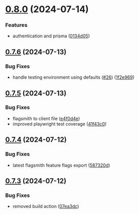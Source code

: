 # [0.8.0](https://github.com/EddieHubCommunity/HealthCheck/compare/v0.7.6...v0.8.0) (2024-07-14)


### Features

* authentication and prisma ([0134d05](https://github.com/EddieHubCommunity/HealthCheck/commit/0134d0534517d8e90ebcf610a3a093978a40440a))



## [0.7.6](https://github.com/EddieHubCommunity/HealthCheck/compare/v0.7.5...v0.7.6) (2024-07-13)


### Bug Fixes

* handle testing environment using defaults ([#26](https://github.com/EddieHubCommunity/HealthCheck/issues/26)) ([1f2e969](https://github.com/EddieHubCommunity/HealthCheck/commit/1f2e96903990568c9fd378a47a65f94ef1fc5671))



## [0.7.5](https://github.com/EddieHubCommunity/HealthCheck/compare/v0.7.4...v0.7.5) (2024-07-13)


### Bug Fixes

* flagsmith to client file ([e4f0d4e](https://github.com/EddieHubCommunity/HealthCheck/commit/e4f0d4e95f1a860773515e55ef0f26609dd13796))
* improved playwright test coverage ([41f43c0](https://github.com/EddieHubCommunity/HealthCheck/commit/41f43c0d220990c035ecc0689face85eaba2c368))



## [0.7.4](https://github.com/EddieHubCommunity/HealthCheck/compare/v0.7.3...v0.7.4) (2024-07-12)


### Bug Fixes

* latest flagsmith feature flags export ([587320d](https://github.com/EddieHubCommunity/HealthCheck/commit/587320d6c69090d9522de0470ce680a4ce6fbd67))



## [0.7.3](https://github.com/EddieHubCommunity/HealthCheck/compare/v0.7.2...v0.7.3) (2024-07-12)


### Bug Fixes

* removed build action ([07ea3dc](https://github.com/EddieHubCommunity/HealthCheck/commit/07ea3dc212f9a8aceecee0c0577c40c3a74c38d6))




